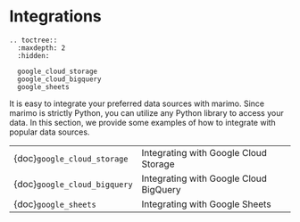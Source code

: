 # Integrations

```{eval-rst}
.. toctree::
  :maxdepth: 2
  :hidden:

  google_cloud_storage
  google_cloud_bigquery
  google_sheets
```

It is easy to integrate your preferred data sources with marimo. Since marimo is strictly Python, you can utilize any Python library to access your data. In this section, we provide some examples of how to integrate with popular data sources.

|                              |                                        |
| :--------------------------- | :------------------------------------- |
| {doc}`google_cloud_storage`  | Integrating with Google Cloud Storage  |
| {doc}`google_cloud_bigquery` | Integrating with Google Cloud BigQuery |
| {doc}`google_sheets`         | Integrating with Google Sheets         |

